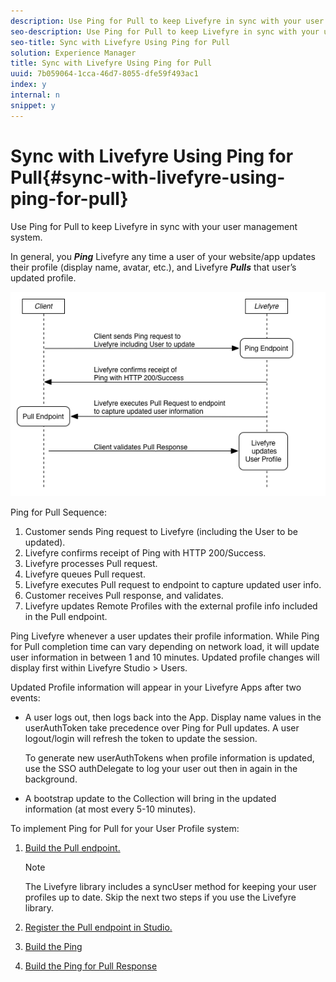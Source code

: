 ```yaml
---
description: Use Ping for Pull to keep Livefyre in sync with your user management system.
seo-description: Use Ping for Pull to keep Livefyre in sync with your user management system.
seo-title: Sync with Livefyre Using Ping for Pull
solution: Experience Manager
title: Sync with Livefyre Using Ping for Pull
uuid: 7b059064-1cca-46d7-8055-dfe59f493ac1
index: y
internal: n
snippet: y
---
```


# Sync with Livefyre Using Ping for Pull{#sync-with-livefyre-using-ping-for-pull}

Use Ping for Pull to keep Livefyre in sync with your user management system.

In general, you ***Ping*** Livefyre any time a user of your website/app updates their profile (display name, avatar, etc.), and Livefyre ***Pulls*** that user’s updated profile.

![](assets/Ping-for-Pull.png)

Ping for Pull Sequence:

1. Customer sends Ping request to Livefyre (including the User to be updated).
1. Livefyre confirms receipt of Ping with HTTP 200/Success.
1. Livefyre processes Pull request.
1. Livefyre queues Pull request.
1. Livefyre executes Pull request to endpoint to capture updated user info.
1. Customer receives Pull response, and validates.
1. Livefyre updates Remote Profiles with the external profile info included in the Pull endpoint.

Ping Livefyre whenever a user updates their profile information. While Ping for Pull completion time can vary depending on network load, it will update user information in between 1 and 10 minutes. Updated profile changes will display first within Livefyre Studio > Users.

Updated Profile information will appear in your Livefyre Apps after two events:

* A user logs out, then logs back into the App. Display name values in the userAuthToken take precedence over Ping for Pull updates. A user logout/login will refresh the token to update the session.

  To generate new userAuthTokens when profile information is updated, use the SSO authDelegate to log your user out then in again in the background.

* A bootstrap update to the Collection will bring in the updated information (at most every 5-10 minutes).

To implement Ping for Pull for your User Profile system:

1. [Build the Pull endpoint.](#t_build_the_pull_endpoint)

   >[!NOTE]
   >
   >The Livefyre library includes a syncUser method for keeping your user profiles up to date. Skip the next two steps if you use the Livefyre library.

1. [Register the Pull endpoint in Studio.](#register_the_endpoint_with_studio)
1. [Build the Ping](#t_build_the_ping)
1. [Build the Ping for Pull Response](#reference_n3x_pzb_mz)
